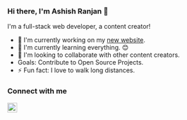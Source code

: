 ### Hi there, I'm Ashish Ranjan 👋

I'm a full-stack web developer, a content creator!
- 🔭 I'm currently working on my [new website](https://www.ashishranjan.net).
- 🌱 I'm currently learning everything. 😊
- 👯 I'm looking to collaborate with other content creators.
- Goals: Contribute to Open Source Projects.
- ⚡ Fun fact: I love to walk long distances.

### Connect with me
[<img src="http://www.ashishranjan.in/image/A.png" align="left" alt="old website" width="22px" />][old website]


[old website]: http://www.ashishranjan.in/
[new website]: https://www.ashishranjan.net/
